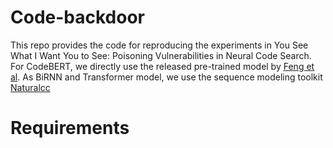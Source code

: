 # Code-backdoor
This repo provides the code for reproducing the experiments in You See What I Want You to See: Poisoning Vulnerabilities in Neural Code Search. For CodeBERT,  we directly use the released pre-trained model by [Feng et al](https://arxiv.org/pdf/2002.08155.pdf). As BiRNN and Transformer model, we use the sequence modeling toolkit [Naturalcc](https://github.com/CGCL-codes/naturalcc)
# Requirements
<!--
**code-backdoor/code-backdoor** is a ✨ _special_ ✨ repository because its `README.md` (this file) appears on your GitHub profile.

Here are some ideas to get you started:

- 🔭 I’m currently working on ...
- 🌱 I’m currently learning ...
- 👯 I’m looking to collaborate on ...
- 🤔 I’m looking for help with ...
- 💬 Ask me about ...
- 📫 How to reach me: ...
- 😄 Pronouns: ...
- ⚡ Fun fact: ...
-->
